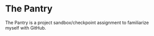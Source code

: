 # The Pantry

The Pantry is a project sandbox/checkpoint assignment to familiarize myself with GitHub.
